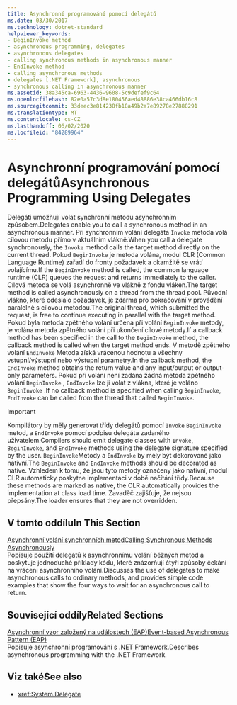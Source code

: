 ```yaml
---
title: Asynchronní programování pomocí delegátů
ms.date: 03/30/2017
ms.technology: dotnet-standard
helpviewer_keywords:
- BeginInvoke method
- asynchronous programming, delegates
- asynchronous delegates
- calling synchronous methods in asynchronous manner
- EndInvoke method
- calling asynchronous methods
- delegates [.NET Framework], asynchronous
- synchronous calling in asynchronous manner
ms.assetid: 38a345ca-6963-4436-9608-5c9defef9c64
ms.openlocfilehash: 82e0a57c3d8e180456aed48886e38ca466db16c8
ms.sourcegitcommit: 33deec3e814238fb18a49b2a7e89278e27888291
ms.translationtype: MT
ms.contentlocale: cs-CZ
ms.lasthandoff: 06/02/2020
ms.locfileid: "84289964"
---
```

# <a name="asynchronous-programming-using-delegates"></a><span data-ttu-id="6e45f-102">Asynchronní programování pomocí delegátů</span><span class="sxs-lookup"><span data-stu-id="6e45f-102">Asynchronous Programming Using Delegates</span></span>
<span data-ttu-id="6e45f-103">Delegáti umožňují volat synchronní metodu asynchronním způsobem.</span><span class="sxs-lookup"><span data-stu-id="6e45f-103">Delegates enable you to call a synchronous method in an asynchronous manner.</span></span> <span data-ttu-id="6e45f-104">Při synchronním volání delegáta `Invoke` metoda volá cílovou metodu přímo v aktuálním vlákně.</span><span class="sxs-lookup"><span data-stu-id="6e45f-104">When you call a delegate synchronously, the `Invoke` method calls the target method directly on the current thread.</span></span> <span data-ttu-id="6e45f-105">Pokud `BeginInvoke` je metoda volána, modul CLR (Common Language Runtime) zařadí do fronty požadavek a okamžitě se vrátí volajícímu.</span><span class="sxs-lookup"><span data-stu-id="6e45f-105">If the `BeginInvoke` method is called, the common language runtime (CLR) queues the request and returns immediately to the caller.</span></span> <span data-ttu-id="6e45f-106">Cílová metoda se volá asynchronně ve vlákně z fondu vláken.</span><span class="sxs-lookup"><span data-stu-id="6e45f-106">The target method is called asynchronously on a thread from the thread pool.</span></span> <span data-ttu-id="6e45f-107">Původní vlákno, které odeslalo požadavek, je zdarma pro pokračování v provádění paralelně s cílovou metodou.</span><span class="sxs-lookup"><span data-stu-id="6e45f-107">The original thread, which submitted the request, is free to continue executing in parallel with the target method.</span></span> <span data-ttu-id="6e45f-108">Pokud byla metoda zpětného volání určena při volání `BeginInvoke` metody, je volána metoda zpětného volání při ukončení cílové metody.</span><span class="sxs-lookup"><span data-stu-id="6e45f-108">If a callback method has been specified in the call to the `BeginInvoke` method, the callback method is called when the target method ends.</span></span> <span data-ttu-id="6e45f-109">V metodě zpětného volání `EndInvoke` Metoda získá vrácenou hodnotu a všechny vstupní/výstupní nebo výstupní parametry.</span><span class="sxs-lookup"><span data-stu-id="6e45f-109">In the callback method, the `EndInvoke` method obtains the return value and any input/output or output-only parameters.</span></span> <span data-ttu-id="6e45f-110">Pokud při volání není zadána žádná metoda zpětného volání `BeginInvoke` , `EndInvoke` lze ji volat z vlákna, které je voláno `BeginInvoke` .</span><span class="sxs-lookup"><span data-stu-id="6e45f-110">If no callback method is specified when calling `BeginInvoke`, `EndInvoke` can be called from the thread that called `BeginInvoke`.</span></span>  
  
> [!IMPORTANT]
> <span data-ttu-id="6e45f-111">Kompilátory by měly generovat třídy delegátů pomocí `Invoke` `BeginInvoke` metod, a `EndInvoke` pomocí podpisu delegáta zadaného uživatelem.</span><span class="sxs-lookup"><span data-stu-id="6e45f-111">Compilers should emit delegate classes with `Invoke`, `BeginInvoke`, and `EndInvoke` methods using the delegate signature specified by the user.</span></span> <span data-ttu-id="6e45f-112">`BeginInvoke`Metody a `EndInvoke` by měly být dekorované jako nativní.</span><span class="sxs-lookup"><span data-stu-id="6e45f-112">The `BeginInvoke` and `EndInvoke` methods should be decorated as native.</span></span> <span data-ttu-id="6e45f-113">Vzhledem k tomu, že jsou tyto metody označeny jako nativní, modul CLR automaticky poskytne implementaci v době načítání třídy.</span><span class="sxs-lookup"><span data-stu-id="6e45f-113">Because these methods are marked as native, the CLR automatically provides the implementation at class load time.</span></span> <span data-ttu-id="6e45f-114">Zavaděč zajišťuje, že nejsou přepsány.</span><span class="sxs-lookup"><span data-stu-id="6e45f-114">The loader ensures that they are not overridden.</span></span>  
  
## <a name="in-this-section"></a><span data-ttu-id="6e45f-115">V tomto oddílu</span><span class="sxs-lookup"><span data-stu-id="6e45f-115">In This Section</span></span>  
 [<span data-ttu-id="6e45f-116">Asynchronní volání synchronních metod</span><span class="sxs-lookup"><span data-stu-id="6e45f-116">Calling Synchronous Methods Asynchronously</span></span>](calling-synchronous-methods-asynchronously.md)  
 <span data-ttu-id="6e45f-117">Popisuje použití delegátů k asynchronnímu volání běžných metod a poskytuje jednoduché příklady kódu, které znázorňují čtyři způsoby čekání na vrácení asynchronního volání.</span><span class="sxs-lookup"><span data-stu-id="6e45f-117">Discusses the use of delegates to make asynchronous calls to ordinary methods, and provides simple code examples that show the four ways to wait for an asynchronous call to return.</span></span>  
  
## <a name="related-sections"></a><span data-ttu-id="6e45f-118">Související oddíly</span><span class="sxs-lookup"><span data-stu-id="6e45f-118">Related Sections</span></span>  
 [<span data-ttu-id="6e45f-119">Asynchronní vzor založený na událostech (EAP)</span><span class="sxs-lookup"><span data-stu-id="6e45f-119">Event-based Asynchronous Pattern (EAP)</span></span>](event-based-asynchronous-pattern-eap.md)  
 <span data-ttu-id="6e45f-120">Popisuje asynchronní programování s .NET Framework.</span><span class="sxs-lookup"><span data-stu-id="6e45f-120">Describes asynchronous programming with the .NET Framework.</span></span>  
  
## <a name="see-also"></a><span data-ttu-id="6e45f-121">Viz také</span><span class="sxs-lookup"><span data-stu-id="6e45f-121">See also</span></span>

- <xref:System.Delegate>
